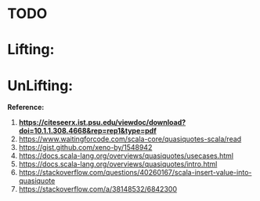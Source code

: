# TODO

# Lifting:

# UnLifting:

**Reference:**  
1. **https://citeseerx.ist.psu.edu/viewdoc/download?doi=10.1.1.308.4668&rep=rep1&type=pdf**
2. https://www.waitingforcode.com/scala-core/quasiquotes-scala/read
3. https://gist.github.com/xeno-by/1548942
4. https://docs.scala-lang.org/overviews/quasiquotes/usecases.html
5. https://docs.scala-lang.org/overviews/quasiquotes/intro.html
6. https://stackoverflow.com/questions/40260167/scala-insert-value-into-quasiquote
7. https://stackoverflow.com/a/38148532/6842300


